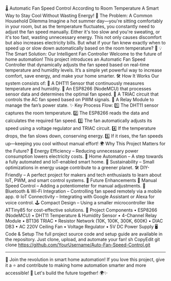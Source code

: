 🌡️ Automatic Fan Speed Control According to Room Temperature
A Smart Way to Stay Cool Without Wasting Energy!
🚀 The Problem: A Common Household Dilemma
Imagine a hot summer day—you're sitting comfortably in your room, but as the temperature fluctuates, you constantly need to adjust the fan speed manually. Either it's too slow and you're sweating, or it's too fast, wasting unnecessary energy. This not only causes discomfort but also increases electricity bills.
But what if your fan knew exactly when to speed up or slow down automatically based on the room temperature? 🤔
💡 The Smart Solution: Our Intelligent Fan Controller
Welcome to the future of home automation! This project introduces an Automatic Fan Speed Controller that dynamically adjusts the fan speed based on real-time temperature and humidity levels. It’s a simple yet powerful way to increase comfort, save energy, and make your home smarter.
🛠️ How It Works
Our system consists of:
🔹 A DHT11 Sensor that continuously measures temperature and humidity.
🔹 An ESP8266 (NodeMCU) that processes sensor data and determines the optimal fan speed.
🔹 A TRIAC circuit that controls the AC fan speed based on PWM signals.
🔹 A Relay Module to manage the fan’s power state.
✨ Key Process Flow:
1️⃣ The DHT11 sensor captures the room temperature.
2️⃣ The ESP8266 reads the data and calculates the required fan speed.
3️⃣ The fan automatically adjusts its speed using a voltage regulator and TRIAC circuit.
4️⃣ If the temperature drops, the fan slows down, conserving energy.
5️⃣ If it rises, the fan speeds up—keeping you cool without manual effort!
🌍 Why This Project Matters for the Future?
💚 Energy Efficiency – Reducing unnecessary power consumption lowers electricity costs.
🏡 Home Automation – A step towards a fully automated and IoT-enabled smart home.
🌱 Sustainability – Small optimizations in energy usage contribute to a greener planet.
🛠️ DIY-Friendly – A perfect project for makers and tech enthusiasts to learn about IoT, PWM, and smart control systems.
🔮 Future Enhancements
🚀 Manual Speed Control – Adding a potentiometer for manual adjustments.
📶 Bluetooth & Wi-Fi Integration – Controlling fan speed remotely via a mobile app.
🌐 IoT Connectivity – Integrating with Google Assistant or Alexa for voice control.
🕹️ Compact Design – Using a smaller microcontroller like ATTiny85 for cost-effective solutions.
📜 Project Components
•	ESP8266 (NodeMCU)
•	DHT11 Temperature & Humidity Sensor
•	4-Channel Relay Module
•	BT136 TRIAC
•	Resistor Network (10K, 100K, 300K, 600K)
•	DIAC DB3
•	AC 220V Ceiling Fan
•	Voltage Regulator
•	5V DC Power Supply
🖥️ Code & Setup
The full project source code and setup guide are available in the repository. Just clone, upload, and automate your fan!
sh
CopyEdit
git clone https://github.com/YourUsername/Auto-Fan-Speed-Control.git
________________________________________
🚀 Join the revolution in smart home automation! If you love this project, give it a ⭐️ and contribute to making home automation smarter and more accessible!
🔗 Let's build the future together! 🌍✨

